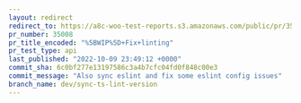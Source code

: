 ```yaml
---
layout: redirect
redirect_to: https://a8c-woo-test-reports.s3.amazonaws.com/public/pr/35008/api/index.html
pr_number: 35008
pr_title_encoded: "%5BWIP%5D+Fix+linting"
pr_test_type: api
last_published: "2022-10-09 23:49:12 +0000"
commit_sha: 6c0bf277e13197586c3a4b7cfc04fd0f848c00e3
commit_message: "Also sync eslint and fix some eslint config issues"
branch_name: dev/sync-ts-lint-version
---
```

